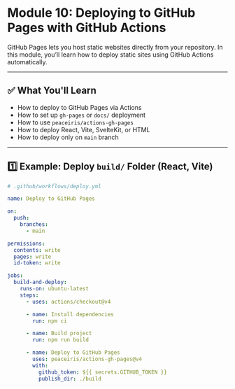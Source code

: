 # Module 10: Deploying to GitHub Pages with GitHub Actions

GitHub Pages lets you host static websites directly from your repository. In this module, you’ll learn how to deploy static sites using GitHub Actions automatically.

---

## ✅ What You'll Learn

- How to deploy to GitHub Pages via Actions  
- How to set up `gh-pages` or `docs/` deployment  
- How to use `peaceiris/actions-gh-pages`  
- How to deploy React, Vite, SvelteKit, or HTML  
- How to deploy only on `main` branch

---

## 1️⃣ Example: Deploy `build/` Folder (React, Vite)

```yaml
# .github/workflows/deploy.yml

name: Deploy to GitHub Pages

on:
  push:
    branches:
      - main

permissions:
  contents: write
  pages: write
  id-token: write

jobs:
  build-and-deploy:
    runs-on: ubuntu-latest
    steps:
      - uses: actions/checkout@v4

      - name: Install dependencies
        run: npm ci

      - name: Build project
        run: npm run build

      - name: Deploy to GitHub Pages
        uses: peaceiris/actions-gh-pages@v4
        with:
          github_token: ${{ secrets.GITHUB_TOKEN }}
          publish_dir: ./build


